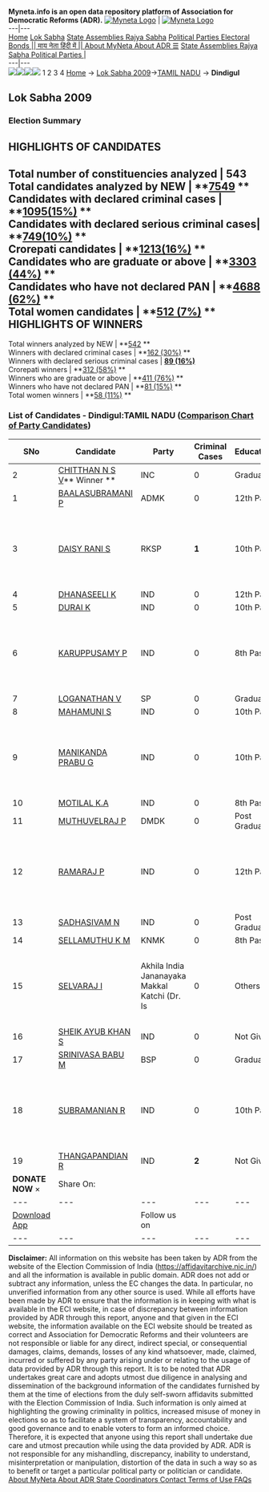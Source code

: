 **Myneta.info is an open data repository platform of Association for Democratic Reforms (ADR).**
[![Myneta Logo](https://www.myneta.info/lib/img/myneta-logo.png)](https://www.myneta.info/) | [![Myneta Logo](https://www.myneta.info/lib/img/adr-logo.png)](https://adrindia.org)  
---|---  
[Home](https://www.myneta.info/) [Lok Sabha](https://www.myneta.info/#ls "Lok Sabha") [ State Assemblies ](https://www.myneta.info/#sa "State Assemblies") [Rajya Sabha](https://www.myneta.info/#rs "Rajya Sabha") [Political Parties ](https://www.myneta.info/party "Political Parties") [ Electoral Bonds ](https://www.myneta.info/electoral_bonds "Electoral Bonds") [ || माय नेता हिंदी में || ](https://translate.google.co.in/translate?prev=hp&hl=en&js=y&u=www.myneta.info&sl=en&tl=hi&history_state0=) [ About MyNeta ](https://adrindia.org/content/about-myneta) [ About ADR ](https://adrindia.org/about-adr/who-we-are) [☰](javascript:void\(0\))
[ State Assemblies ](https://www.myneta.info/#sa "State Assemblies") [ Rajya Sabha ](https://www.myneta.info/#rs "Rajya Sabha") [ Political Parties ](https://www.myneta.info/party "Political Parties")
|   
---|---  
![](https://www.myneta.info/lib/img/banner/banner-1.png)![](https://www.myneta.info/lib/img/banner/banner-2.png)![](https://www.myneta.info/lib/img/banner/banner-3.png)![](https://www.myneta.info/lib/img/banner/banner-4.png)
1  2  3  4 
[Home](https://www.myneta.info/) → [Lok Sabha 2009](https://www.myneta.info/ls2009/)→[TAMIL NADU](https://www.myneta.info/ls2009/index.php?action=show_constituencies&state_id=22) → **Dindigul**
### 
## Lok Sabha 2009
###  Election Summary 
HIGHLIGHTS OF CANDIDATES  
---  
Total number of constituencies analyzed |  543   
Total candidates analyzed by NEW | **[7549](https://www.myneta.info/ls2009/index.php?action=summary&subAction=candidates_analyzed&sort=candidate#summary) **  
Candidates with declared criminal cases | **[1095(15%)](https://www.myneta.info/ls2009/index.php?action=summary&subAction=crime&sort=candidate#summary) **  
Candidates with declared serious criminal cases| **[749(10%)](https://www.myneta.info/ls2009/index.php?action=summary&subAction=serious_crime&sort=candidate#summary) **  
Crorepati candidates | **[1213(16%)](https://www.myneta.info/ls2009/index.php?action=summary&subAction=crorepati&sort=candidate#summary) **  
Candidates who are graduate or above | **[3303 (44%)](https://www.myneta.info/ls2009/index.php?action=summary&subAction=education&sort=candidate#summary) **  
Candidates who have not declared PAN | **[4688 (62%)](https://www.myneta.info/ls2009/index.php?action=summary&subAction=without_pan&sort=candidate#summary) **  
Total women candidates | **[512 (7%)](https://www.myneta.info/ls2009/index.php?action=summary&subAction=women_candidate&sort=candidate#summary) **  
HIGHLIGHTS OF WINNERS  
---  
Total winners analyzed by NEW | **[542](https://www.myneta.info/ls2009/index.php?action=summary&subAction=winner_analyzed&sort=candidate#summary) **  
Winners with declared criminal cases | **[162 (30%)](https://www.myneta.info/ls2009/index.php?action=summary&subAction=winner_crime&sort=candidate#summary) **  
Winners with declared serious criminal cases | **[89 (16%)](https://www.myneta.info/ls2009/index.php?action=summary&subAction=winner_serious_crime&sort=candidate#summary)**  
Crorepati winners | **[312 (58%)](https://www.myneta.info/ls2009/index.php?action=summary&subAction=winner_crorepati&sort=candidate#summary) **  
Winners who are graduate or above | **[411 (76%)](https://www.myneta.info/ls2009/index.php?action=summary&subAction=winner_education&sort=candidate#summary) **  
Winners who have not declared PAN | **[81 (15%)](https://www.myneta.info/ls2009/index.php?action=summary&subAction=winner_without_pan&sort=candidate#summary) **  
Total women winners | **[58 (11%)](https://www.myneta.info/ls2009/index.php?action=summary&subAction=winner_women&sort=candidate#summary) **  
### List of Candidates - Dindigul:TAMIL NADU ([Comparison Chart of Party Candidates](https://www.myneta.info/ls2009/comparisonchart.php?constituency_id=494))
SNo | Candidate| Party| Criminal Cases| Education| Age| Total Assets| Liabilities  
---|---|---|---|---|---|---|---  
2  | [CHITTHAN N S V](https://www.myneta.info/ls2009/candidate.php?candidate_id=8488)** Winner ** | INC | 0 | Graduate| 75 | Rs 1,70,35,764 ~ 1 Crore+ | Rs 0 ~   
1  | [BAALASUBRAMANI P](https://www.myneta.info/ls2009/candidate.php?candidate_id=8490) | ADMK | 0 | 12th Pass| 53 | Rs 2,50,28,810 ~ 2 Crore+ | Rs 12,07,770 ~ 12 Lacs+  
3  | [DAISY RANI S](https://www.myneta.info/ls2009/candidate.php?candidate_id=8493) | RKSP | **1** | 10th Pass| 46 | ![](https://myneta.info/image_v2.php?myneta_folder=ls2009&candidate_id=8493&col=ta) | ![](https://myneta.info/image_v2.php?myneta_folder=ls2009&candidate_id=8493&col=lia)  
4  | [DHANASEELI K](https://www.myneta.info/ls2009/candidate.php?candidate_id=8500) | IND | 0 | 12th Pass| 33 | Rs 3,83,889 ~ 3 Lacs+ | Rs 0 ~   
5  | [DURAI K](https://www.myneta.info/ls2009/candidate.php?candidate_id=8501) | IND | 0 | 10th Pass| 27 | Rs 14,500 ~ 14 Thou+ | Rs 0 ~   
6  | [KARUPPUSAMY P](https://www.myneta.info/ls2009/candidate.php?candidate_id=8496) | IND | 0 | 8th Pass| 45 | ![](https://myneta.info/image_v2.php?myneta_folder=ls2009&candidate_id=8496&col=ta) | ![](https://myneta.info/image_v2.php?myneta_folder=ls2009&candidate_id=8496&col=lia)  
7  | [LOGANATHAN V](https://www.myneta.info/ls2009/candidate.php?candidate_id=8495) | SP | 0 | Graduate| 29 | Rs 31,000 ~ 31 Thou+ | Rs 0 ~   
8  | [MAHAMUNI S](https://www.myneta.info/ls2009/candidate.php?candidate_id=8502) | IND | 0 | 10th Pass| 26 | Nil | Rs 0 ~   
9  | [MANIKANDA PRABU G](https://www.myneta.info/ls2009/candidate.php?candidate_id=8503) | IND | 0 | 10th Pass| 28 | ![](https://myneta.info/image_v2.php?myneta_folder=ls2009&candidate_id=8503&col=ta) | ![](https://myneta.info/image_v2.php?myneta_folder=ls2009&candidate_id=8503&col=lia)  
10  | [MOTILAL K.A](https://www.myneta.info/ls2009/candidate.php?candidate_id=8504) | IND | 0 | 8th Pass| 53 | Rs 94,000 ~ 94 Thou+ | Rs 0 ~   
11  | [MUTHUVELRAJ P](https://www.myneta.info/ls2009/candidate.php?candidate_id=8494) | DMDK | 0 | Post Graduate| 59 | Rs 31,61,78,200 ~ 31 Crore+ | Rs 0 ~   
12  | [RAMARAJ P](https://www.myneta.info/ls2009/candidate.php?candidate_id=8505) | IND | 0 | 12th Pass| 28 | ![](https://myneta.info/image_v2.php?myneta_folder=ls2009&candidate_id=8505&col=ta) | ![](https://myneta.info/image_v2.php?myneta_folder=ls2009&candidate_id=8505&col=lia)  
13  | [SADHASIVAM N](https://www.myneta.info/ls2009/candidate.php?candidate_id=8497) | IND | 0 | Post Graduate| 59 | Rs 9,75,895 ~ 9 Lacs+ | Rs 2,00,000 ~ 2 Lacs+  
14  | [SELLAMUTHU K M](https://www.myneta.info/ls2009/candidate.php?candidate_id=8491) | KNMK | 0 | 8th Pass| 38 | Rs 1,03,69,265 ~ 1 Crore+ | Rs 1,50,000 ~ 1 Lacs+  
15  | [SELVARAJ I](https://www.myneta.info/ls2009/candidate.php?candidate_id=8492) | Akhila India Jananayaka Makkal Katchi (Dr. Is | 0 | Others| 40 | ![](https://myneta.info/image_v2.php?myneta_folder=ls2009&candidate_id=8492&col=ta) | ![](https://myneta.info/image_v2.php?myneta_folder=ls2009&candidate_id=8492&col=lia)  
16  | [SHEIK AYUB KHAN S](https://www.myneta.info/ls2009/candidate.php?candidate_id=8506) | IND | 0 | Not Given| 42 | Rs 1,55,000 ~ 1 Lacs+ | Rs 0 ~   
17  | [SRINIVASA BABU M](https://www.myneta.info/ls2009/candidate.php?candidate_id=8489) | BSP | 0 | Graduate| 31 | Rs 91,600 ~ 91 Thou+ | Rs 0 ~   
18  | [SUBRAMANIAN R](https://www.myneta.info/ls2009/candidate.php?candidate_id=8498) | IND | 0 | 10th Pass| 58 | ![](https://myneta.info/image_v2.php?myneta_folder=ls2009&candidate_id=8498&col=ta) | ![](https://myneta.info/image_v2.php?myneta_folder=ls2009&candidate_id=8498&col=lia)  
19  | [THANGAPANDIAN R](https://www.myneta.info/ls2009/candidate.php?candidate_id=8499) | IND | **2** | Not Given| 38 | Rs 3,10,000 ~ 3 Lacs+ | Rs 0 ~   
|  **DONATE NOW** × |  Share On:  | [](https://api.whatsapp.com/send?text=https%3A%2F%2Fmyneta.info%2Fpunjab2022%2Findex.php%3Faction%3Dshow_constituencies%26state_id%3D19) | [](https://www.facebook.com/sharer/sharer.php?u=https%3A%2F%2Fmyneta.info%2Fpunjab2022%2Findex.php%3Faction%3Dshow_constituencies%26state_id%3D19) | [](https://twitter.com/share?url=https%3A%2F%2Fmyneta.info%2Fpunjab2022%2Findex.php%3Faction%3Dshow_constituencies%26state_id%3D19)  
---|---|---|---|---  
| [ Download App ](https://play.google.com/store/apps/details?id=com.webrosoft.myneta1&pcampaignid=pcampaignidMKT-Other-global-all-co-prtnr-py-PartBadge-Mar2515-1) | [](https://play.google.com/store/apps/details?id=com.webrosoft.myneta1&pcampaignid=pcampaignidMKT-Other-global-all-co-prtnr-py-PartBadge-Mar2515-1) |  Follow us on  | [](https://www.facebook.com/adrindia.org/) | [](https://twitter.com/adrspeaks) | [](https://groups.google.com/g/national-election-watch?hl=en&pli=1) | [](https://www.instagram.com/adrspeaks/) | [](https://www.youtube.com/user/adrspeaks) | [](https://sharechat.com/profile/adrspeaks)  
---|---|---|---|---|---|---|---|---  
**Disclaimer:** All information on this website has been taken by ADR from the website of the Election Commission of India (https://affidavitarchive.nic.in/) and all the information is available in public domain. ADR does not add or subtract any information, unless the EC changes the data. In particular, no unverified information from any other source is used. While all efforts have been made by ADR to ensure that the information is in keeping with what is available in the ECI website, in case of discrepancy between information provided by ADR through this report, anyone and that given in the ECI website, the information available on the ECI website should be treated as correct and Association for Democratic Reforms and their volunteers are not responsible or liable for any direct, indirect special, or consequential damages, claims, demands, losses of any kind whatsoever, made, claimed, incurred or suffered by any party arising under or relating to the usage of data provided by ADR through this report. It is to be noted that ADR undertakes great care and adopts utmost due diligence in analysing and dissemination of the background information of the candidates furnished by them at the time of elections from the duly self-sworn affidavits submitted with the Election Commission of India. Such information is only aimed at highlighting the growing criminality in politics, increased misuse of money in elections so as to facilitate a system of transparency, accountability and good governance and to enable voters to form an informed choice. Therefore, it is expected that anyone using this report shall undertake due care and utmost precaution while using the data provided by ADR. ADR is not responsible for any mishandling, discrepancy, inability to understand, misinterpretation or manipulation, distortion of the data in such a way so as to benefit or target a particular political party or politician or candidate. 
[ About MyNeta ](https://adrindia.org/content/about-myneta) [ About ADR ](https://adrindia.org/about-adr/who-we-are) [ State Coordinators ](https://adrindia.org/about-adr/state-coordinators) [ Contact ](https://adrindia.org/contact-us) [ Terms of Use ](https://adrindia.org/content/adr-terms-use) [ FAQs ](https://adrindia.org/content/faqs)
